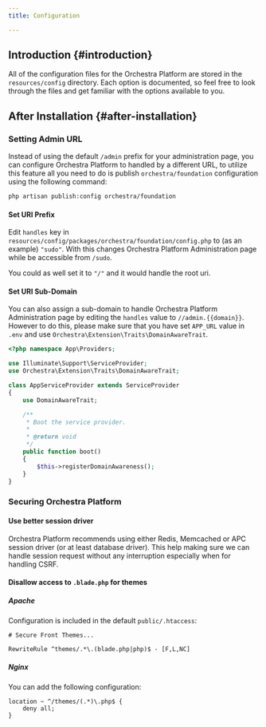 ```yaml
---
title: Configuration

---
```


## Introduction {#introduction}

All of the configuration files for the Orchestra Platform are stored in the `resources/config` directory. Each option is documented, so feel free to look through the files and get familiar with the options available to you.

## After Installation {#after-installation}

### Setting Admin URL

Instead of using the default `/admin` prefix for your administration page, you can configure Orchestra Platform to handled by a different URL, to utilize this feature all you need to do is publish `orchestra/foundation` configuration using the following command:

```bash
php artisan publish:config orchestra/foundation
```

#### Set URI Prefix

Edit `handles` key in `resources/config/packages/orchestra/foundation/config.php` to (as an example) `"sudo"`. With this changes Orchestra Platform Administration page while be accessible from `/sudo`.

You could as well set it to `"/"` and it would handle the root uri.


#### Set URI Sub-Domain

You can also assign a sub-domain to handle Orchestra Platform Administration page by editing the `handles` value to `//admin.{{domain}}`. However to do this, please make sure that you have set `APP_URL` value in `.env` and use `Orchestra\Extension\Traits\DomainAwareTrait`.

```php
<?php namespace App\Providers;

use Illuminate\Support\ServiceProvider;
use Orchestra\Extension\Traits\DomainAwareTrait;

class AppServiceProvider extends ServiceProvider
{
    use DomainAwareTrait;

    /**
     * Boot the service provider.
     *
     * @return void
     */
    public function boot()
    {
        $this->registerDomainAwareness();
    }
}
```

### Securing Orchestra Platform

#### Use better session driver

Orchestra Platform recommends using either Redis, Memcached or APC session driver (or at least database driver). This help making sure we can handle session request without any interruption especially when for handling CSRF.

#### Disallow access to `.blade.php` for themes

##### Apache

Configuration is included in the default `public/.htaccess`:

```
# Secure Front Themes...

RewriteRule ^themes/.*\.(blade.php|php)$ - [F,L,NC]
```
 
##### Nginx

You can add the following configuration:

```
location ~ ^/themes/(.*)\.php$ {
    deny all;
}
```
